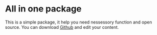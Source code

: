 # All in one package

This is a simple package, it help you need nessessory function and open source. You can download 
[Github](https://github.com/MinhCreator/ALO-lib-python)
and edit your content.